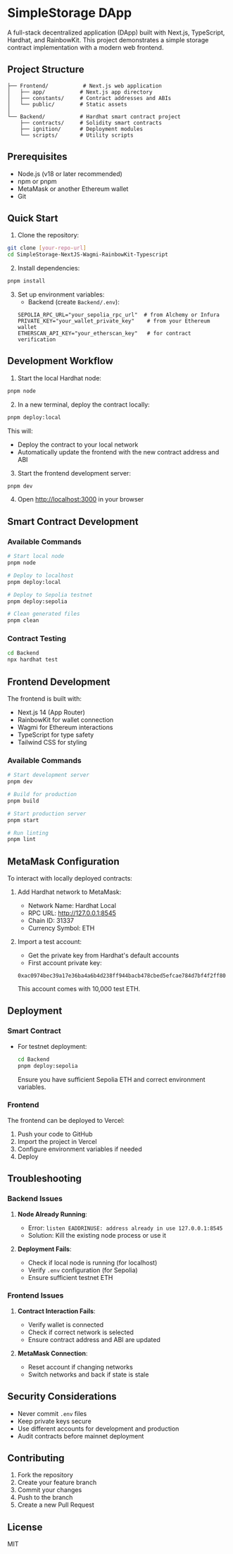 # SimpleStorage DApp

A full-stack decentralized application (DApp) built with Next.js, TypeScript, Hardhat, and RainbowKit. This project demonstrates a simple storage contract implementation with a modern web frontend.

## Project Structure

```
├── Frontend/           # Next.js web application
│   ├── app/           # Next.js app directory
│   ├── constants/     # Contract addresses and ABIs
│   └── public/        # Static assets
│
└── Backend/           # Hardhat smart contract project
    ├── contracts/     # Solidity smart contracts
    ├── ignition/      # Deployment modules
    └── scripts/       # Utility scripts
```

## Prerequisites

- Node.js (v18 or later recommended)
- npm or pnpm
- MetaMask or another Ethereum wallet
- Git

## Quick Start

1. Clone the repository:
```bash
git clone [your-repo-url]
cd SimpleStorage-NextJS-Wagmi-RainbowKit-Typescript
```

2. Install dependencies:
```bash
pnpm install
```

3. Set up environment variables:
   - Backend (create `Backend/.env`):
   ```env
   SEPOLIA_RPC_URL="your_sepolia_rpc_url"  # from Alchemy or Infura
   PRIVATE_KEY="your_wallet_private_key"    # from your Ethereum wallet
   ETHERSCAN_API_KEY="your_etherscan_key"   # for contract verification
   ```

## Development Workflow

1. Start the local Hardhat node:
```bash
pnpm node
```

2. In a new terminal, deploy the contract locally:
```bash
pnpm deploy:local
```
This will:
- Deploy the contract to your local network
- Automatically update the frontend with the new contract address and ABI

3. Start the frontend development server:
```bash
pnpm dev
```

4. Open [http://localhost:3000](http://localhost:3000) in your browser

## Smart Contract Development

### Available Commands

```bash
# Start local node
pnpm node

# Deploy to localhost
pnpm deploy:local

# Deploy to Sepolia testnet
pnpm deploy:sepolia

# Clean generated files
pnpm clean
```

### Contract Testing
```bash
cd Backend
npx hardhat test
```

## Frontend Development

The frontend is built with:
- Next.js 14 (App Router)
- RainbowKit for wallet connection
- Wagmi for Ethereum interactions
- TypeScript for type safety
- Tailwind CSS for styling

### Available Commands

```bash
# Start development server
pnpm dev

# Build for production
pnpm build

# Start production server
pnpm start

# Run linting
pnpm lint
```

## MetaMask Configuration

To interact with locally deployed contracts:

1. Add Hardhat network to MetaMask:
   - Network Name: Hardhat Local
   - RPC URL: http://127.0.0.1:8545
   - Chain ID: 31337
   - Currency Symbol: ETH

2. Import a test account:
   - Get the private key from Hardhat's default accounts
   - First account private key:
   ```
   0xac0974bec39a17e36ba4a6b4d238ff944bacb478cbed5efcae784d7bf4f2ff80
   ```
   This account comes with 10,000 test ETH.

## Deployment

### Smart Contract
- For testnet deployment:
  ```bash
  cd Backend
  pnpm deploy:sepolia
  ```
  Ensure you have sufficient Sepolia ETH and correct environment variables.

### Frontend
The frontend can be deployed to Vercel:
1. Push your code to GitHub
2. Import the project in Vercel
3. Configure environment variables if needed
4. Deploy

## Troubleshooting

### Backend Issues
1. **Node Already Running**:
   - Error: `listen EADDRINUSE: address already in use 127.0.0.1:8545`
   - Solution: Kill the existing node process or use it

2. **Deployment Fails**:
   - Check if local node is running (for localhost)
   - Verify `.env` configuration (for Sepolia)
   - Ensure sufficient testnet ETH

### Frontend Issues
1. **Contract Interaction Fails**:
   - Verify wallet is connected
   - Check if correct network is selected
   - Ensure contract address and ABI are updated

2. **MetaMask Connection**:
   - Reset account if changing networks
   - Switch networks and back if state is stale

## Security Considerations

- Never commit `.env` files
- Keep private keys secure
- Use different accounts for development and production
- Audit contracts before mainnet deployment

## Contributing

1. Fork the repository
2. Create your feature branch
3. Commit your changes
4. Push to the branch
5. Create a new Pull Request

## License

MIT
